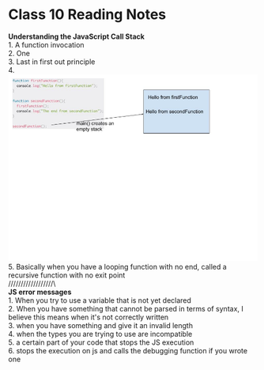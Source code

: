 # Class 10 Reading Notes

**Understanding the JavaScript Call Stack**  
1\. A function invocation  
2\. One  
3\. Last in first out principle  
4\. ![img](./img/class10.jpg)  
5\. Basically when you have a looping function with no end, called a recursive function with no exit point  
/\/\/\/\/\/\/\/\/\/\/\/\/\/\/\/\/\/\  
**JS error messages**  
1\. When you try to use a variable that is not yet declared  
2\. When you have something that cannot be parsed in terms of syntax, I believe this means when it's not correctly written  
3\. when you have something and give it an invalid length  
4\. when the types you are trying to use are incompatible  
5\. a certain part of your code that stops the JS execution  
6\. stops the execution on js and calls the debugging function if you wrote one  
